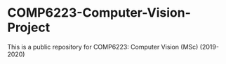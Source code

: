 # COMP6223-Computer-Vision-Project
This is a public repository for COMP6223: Computer Vision (MSc) (2019-2020)
